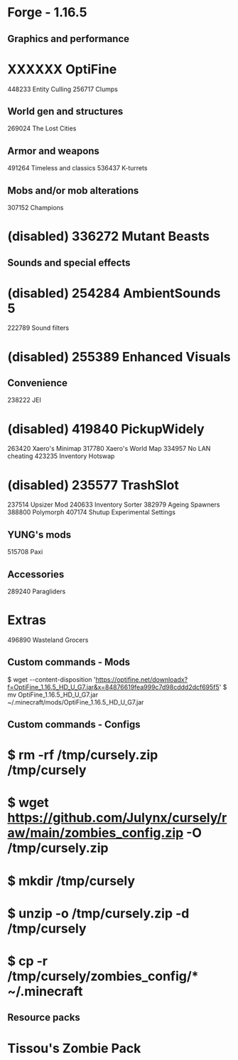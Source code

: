 ##
# Forge - 1.16.5
##

## Graphics and performance

# XXXXXX OptiFine
448233 Entity Culling
256717 Clumps

## World gen and structures

269024 The Lost Cities

## Armor and weapons

491264 Timeless and classics
536437 K-turrets

## Mobs and/or mob alterations

307152 Champions
# (disabled) 336272 Mutant Beasts

## Sounds and special effects

# (disabled) 254284 AmbientSounds 5
222789 Sound filters
# (disabled) 255389 Enhanced Visuals

## Convenience

238222 JEI
# (disabled) 419840 PickupWidely
263420 Xaero's Minimap
317780 Xaero's World Map
334957 No LAN cheating
423235 Inventory Hotswap
# (disabled) 235577 TrashSlot
237514 Upsizer Mod
240633 Inventory Sorter
382979 Ageing Spawners
388800 Polymorph
407174 Shutup Experimental Settings

## YUNG's mods

515708 Paxi

## Accessories

289240 Paragliders

# Extras

496890 Wasteland Grocers

## Custom commands - Mods

$ wget --content-disposition 'https://optifine.net/downloadx?f=OptiFine_1.16.5_HD_U_G7.jar&x=84876619fea999c7d98cddd2dcf695f5'
$ mv OptiFine_1.16.5_HD_U_G7.jar ~/.minecraft/mods/OptiFine_1.16.5_HD_U_G7.jar

## Custom commands - Configs

# $ rm -rf /tmp/cursely.zip /tmp/cursely
# $ wget https://github.com/Julynx/cursely/raw/main/zombies_config.zip -O /tmp/cursely.zip
# $ mkdir /tmp/cursely
# $ unzip -o /tmp/cursely.zip -d /tmp/cursely
# $ cp -r /tmp/cursely/zombies_config/* ~/.minecraft

## Resource packs

# Tissou's Zombie Pack
